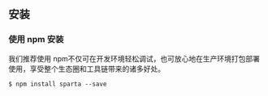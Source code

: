 安装
---

### 使用 npm 安装
我们推荐使用 npm不仅可在开发环境轻松调试，也可放心地在生产环境打包部署使用，享受整个生态圈和工具链带来的诸多好处。

```shell
$ npm install sparta --save
```